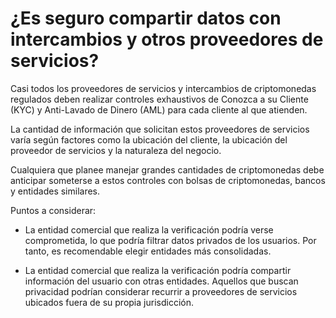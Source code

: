 # ¿Es seguro compartir datos con intercambios y otros proveedores de servicios?

Casi todos los proveedores de servicios y intercambios de criptomonedas regulados deben realizar controles exhaustivos de Conozca a su Cliente (KYC) y Anti-Lavado de Dinero (AML) para cada cliente al que atienden.

La cantidad de información que solicitan estos proveedores de servicios varía según factores como la ubicación del cliente, la ubicación del proveedor de servicios y la naturaleza del negocio.

Cualquiera que planee manejar grandes cantidades de criptomonedas debe anticipar someterse a estos controles con bolsas de criptomonedas, bancos y entidades similares.

Puntos a considerar:

- La entidad comercial que realiza la verificación podría verse comprometida, lo que podría filtrar datos privados de los usuarios. Por tanto, es recomendable elegir entidades más consolidadas.

- La entidad comercial que realiza la verificación podría compartir información del usuario con otras entidades. Aquellos que buscan privacidad podrían considerar recurrir a proveedores de servicios ubicados fuera de su propia jurisdicción.